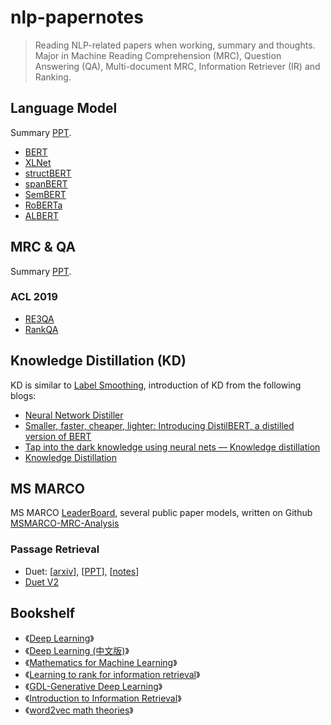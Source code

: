 # nlp-papernotes

> Reading NLP-related papers when working, summary and thoughts. Major in Machine Reading Comprehension (MRC), Question Answering (QA), Multi-document MRC, Information Retriever (IR) and Ranking.

## Language Model

Summary [PPT](#).

- [BERT](#)
- [XLNet](#)
- [structBERT](#)
- [spanBERT](#)
- [SemBERT](#)
- [RoBERTa](#)
- [ALBERT](#)

## MRC & QA

Summary [PPT](#).

### ACL 2019
- [RE3QA](#)
- [RankQA](#)

## Knowledge Distillation (KD)
KD is similar to [Label Smoothing](https://medium.com/@nainaakash012/when-does-label-smoothing-help-89654ec75326), introduction of KD from the following blogs:

- [Neural Network Distiller](https://nervanasystems.github.io/distiller/knowledge_distillation.html)
- [Smaller, faster, cheaper, lighter: Introducing DistilBERT, a distilled version of BERT](https://medium.com/huggingface/distilbert-8cf3380435b5)
- [Tap into the dark knowledge using neural nets — Knowledge distillation](https://towardsdatascience.com/knowledge-distillation-and-the-concept-of-dark-knowledge-8b7aed8014ac)
- [Knowledge Distillation](https://medium.com/neuralmachine/knowledge-distillation-dc241d7c2322)

## MS MARCO
MS MARCO [LeaderBoard](http://www.msmarco.org/leaders.aspx), several public paper models, written on Github [MSMARCO-MRC-Analysis](https://github.com/IndexFziQ/MSMARCO-MRC-Analysis)

### Passage Retrieval
- Duet: [[arxiv](https://arxiv.org/abs/1610.08136)], [[PPT](#)], [[notes](#)] 
- [Duet V2](#)

## Bookshelf
- 《[Deep Learning](http://www.deeplearningbook.org/)》
- 《[Deep Learning (中文版)](https://exacity.github.io/deeplearningbook-chinese/)》
- 《[Mathematics for Machine Learning](https://mml-book.github.io/)》
- 《[Learning to rank for information retrieval](https://www.cda.cn/uploadfile/image/20151220/20151220115436_46293.pdf)》
- 《[GDL-Generative Deep Learning](https://github.com/yongbowin/nlp-papernotes/tree/master/books/GDL-Generative_Deep_Learning-David_Foster.pdf)》
- 《[Introduction to Information Retrieval](https://nlp.stanford.edu/IR-book/)》
- 《[word2vec math theories](https://github.com/yongbowin/nlp-papernotes/tree/master/books/word2vec_math_theories.pdf)》